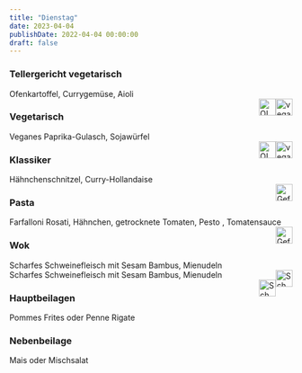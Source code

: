```yaml
---
title: "Dienstag"
date: 2023-04-04
publishDate: 2022-04-04 00:00:00
draft: false
---
```

### Tellergericht vegetarisch  
<div class="flex-container">
<div>Ofenkartoffel, Currygemüse, Aioli</div><div margin-left="auto"><img loading="lazy" src="../images/vegan.png" style="float:right;" alt="vegan.png" height=30px><img loading="lazy" src="../images/OLV.png" style="float:right;" alt="OLV.png" height=30px></div></div>

### Vegetarisch  
<div class="flex-container">
<div>Veganes Paprika-Gulasch, Sojawürfel</div><div margin-left="auto"><img loading="lazy" src="../images/vegan.png" style="float:right;" alt="vegan.png" height=30px><img loading="lazy" src="../images/OLV.png" style="float:right;" alt="OLV.png" height=30px></div></div>

### Klassiker  
<div class="flex-container">
<div>Hähnchenschnitzel, Curry-Hollandaise</div><div margin-left="auto"><img loading="lazy" src="../images/Geflügel.png" style="float:right;" alt="Geflügel.png" height=30px></div></div>

### Pasta  
<div class="flex-container">
<div>Farfalloni Rosati, Hähnchen, getrocknete Tomaten, Pesto , Tomatensauce</div><div margin-left="auto"><img loading="lazy" src="../images/Geflügel.png" style="float:right;" alt="Geflügel.png" height=30px></div></div>

### Wok  
<div class="flex-container">
<div>Scharfes Schweinefleisch mit Sesam Bambus, Mienudeln</div><div margin-left="auto"><img loading="lazy" src="../images/Schwein.png" style="float:right;" alt="Schwein.png" height=30px></div></div><div class="flex-container">
<div>Scharfes Schweinefleisch mit Sesam Bambus, Mienudeln</div><div margin-left="auto"><img loading="lazy" src="../images/Schwein.png" style="float:right;" alt="Schwein.png" height=30px></div></div>

### Hauptbeilagen  
<div class="flex-container">
<div>Pommes Frites oder Penne Rigate </div><div margin-left="auto"></div></div>

### Nebenbeilage  
<div class="flex-container">
<div>Mais oder Mischsalat </div><div margin-left="auto"></div></div>

